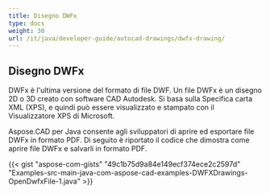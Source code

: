 ```yaml
---
title: Disegno DWFx
type: docs
weight: 30
url: /it/java/developer-guide/autocad-drawings/dwfx-drawing/
---
```


## **Disegno DWFx**
DWFx è l'ultima versione del formato di file DWF. Un file DWFx è un disegno 2D o 3D creato con software CAD Autodesk. Si basa sulla Specifica carta XML (XPS), e quindi può essere visualizzato e stampato con il Visualizzatore XPS di Microsoft.

Aspose.CAD per Java consente agli sviluppatori di aprire ed esportare file DWFx in formato PDF. Di seguito è riportato il codice che dimostra come aprire file DWFx e salvarli in formato PDF.

{{< gist "aspose-com-gists" "49c1b75d9a84e149ecf374ece2c2597d" "Examples-src-main-java-com-aspose-cad-examples-DWFXDrawings-OpenDwfxFile-1.java" >}}

